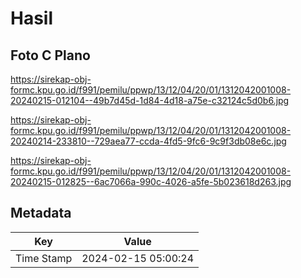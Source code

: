 # Hasil

## Foto C Plano

https://sirekap-obj-formc.kpu.go.id/f991/pemilu/ppwp/13/12/04/20/01/1312042001008-20240215-012104--49b7d45d-1d84-4d18-a75e-c32124c5d0b6.jpg

https://sirekap-obj-formc.kpu.go.id/f991/pemilu/ppwp/13/12/04/20/01/1312042001008-20240214-233810--729aea77-ccda-4fd5-9fc6-9c9f3db08e6c.jpg

https://sirekap-obj-formc.kpu.go.id/f991/pemilu/ppwp/13/12/04/20/01/1312042001008-20240215-012825--6ac7066a-990c-4026-a5fe-5b023618d263.jpg


## Metadata

| Key        | Value               |
| ---------- | ------------------- |
| Time Stamp | 2024-02-15 05:00:24 |



